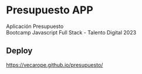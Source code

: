 # Presupuesto APP
Aplicación Presupuesto    
Bootcamp Javascript Full Stack - Talento Digital 2023

## Deploy 

https://vecarope.github.io/presupuesto/
